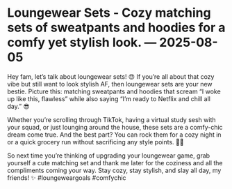 # Loungewear Sets - Cozy matching sets of sweatpants and hoodies for a comfy yet stylish look. — 2025-08-05

Hey fam, let’s talk about loungewear sets! 😍 If you’re all about that cozy vibe but still want to look stylish AF, then loungewear sets are your new bestie. Picture this: matching sweatpants and hoodies that scream “I woke up like this, flawless” while also saying “I’m ready to Netflix and chill all day.” 😎 

Whether you’re scrolling through TikTok, having a virtual study sesh with your squad, or just lounging around the house, these sets are a comfy-chic dream come true. And the best part? You can rock them for a cozy night in or a quick grocery run without sacrificing any style points. 💅🏼 

So next time you’re thinking of upgrading your loungewear game, grab yourself a cute matching set and thank me later for the coziness and all the compliments coming your way. Stay cozy, stay stylish, and slay all day, my friends! ✨ #loungeweargoals #comfychic
